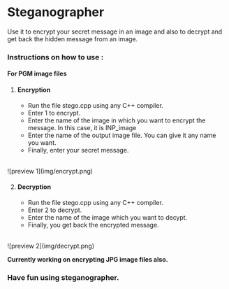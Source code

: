# Steganographer

Use it to encrypt your secret message in an image and also to decrypt and get back the hidden message from an image.

### Instructions on how to use :

#### For PGM image files

1. #### Encryption

   * Run the file stego.cpp using any C++ compiler.
   * Enter 1 to encrypt.
   * Enter the name of the image in which you want to encrypt the message. In this case, it is INP_image
   * Enter the name of the output image file. You can give it any name you want.
   * Finally, enter your secret message.

  <br>
![preview 1](img/encrypt.png)

<br>

2. #### Decryption 

   * Run the file stego.cpp using any C++ compiler.
   * Enter 2 to decrypt.
   * Enter the name of the image which you want to decypt.
   * Finally, you get back the encrypted message.

<br>
![preview 2](img/decrypt.png)

<br>



**Currently working on encrypting JPG image files also.**



### Have fun using steganographer. 